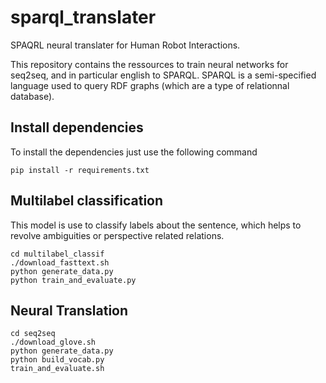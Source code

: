 # sparql_translater
SPAQRL neural translater for Human Robot Interactions.

This repository contains the ressources to train neural networks for seq2seq, and in particular english to SPARQL. SPARQL is a semi-specified language used to query RDF graphs (which are a type of relationnal database).

## Install dependencies

To install the dependencies just use the following command
```shell
pip install -r requirements.txt
```

## Multilabel classification

This model is use to classify labels about the sentence, which helps to revolve ambiguities or perspective related relations.

```shell
cd multilabel_classif
./download_fasttext.sh
python generate_data.py
python train_and_evaluate.py
```

## Neural Translation

```shell
cd seq2seq
./download_glove.sh
python generate_data.py
python build_vocab.py
train_and_evaluate.sh
```
